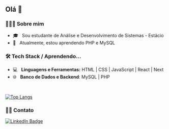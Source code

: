 
        
<h2>Olá 👋</h2>

<h3> 👩🏻‍💻 Sobre mim </h3>

- 🎓 &nbsp; Sou estudante de Análise e Desenvolvimento de Sistemas - Estácio
- 🔭 &nbsp; Atualmente, estou aprendendo PHP e MySQL

<h3>🛠 Tech Stack / Aprendendo...</h3>

- 💻 &nbsp; **Linguagens e Ferramentas:** HTML | CSS | JavaScript | React | Next
- 🌐 &nbsp; **Banco de Dados e Backend**: MySQL | PHP

<br>

[![Top Langs](https://github-readme-stats.vercel.app/api/top-langs/?username=rafaelabou1999&layout=compact&text_color=daf7dc&bg_color=151525)](https://github.com/rafaelabou1999/github-readme-stats)

<h3> 🤝🏻 Contato </h3>

 <a href="https://www.linkedin.com/in/rafaela-bourdette/">
    <img src="https://img.shields.io/badge/LinkedIn-blue?style=for-the-badge&logo=linkedin&logoColor=white" alt="LinkedIn Badge"/>
  </a>
